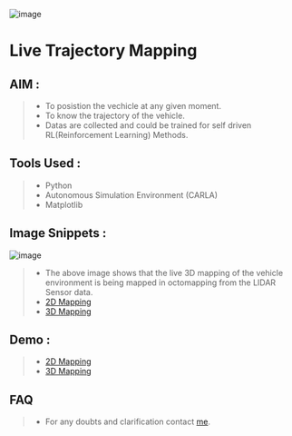 ![image](https://drive.google.com/uc?export=view&id=1B0JvGMQ-82EKqNvgSZ5_VIdMurqXKhw2)
# Live Trajectory Mapping

## AIM :

> * To posistion the vechicle at any given moment.
> * To know the trajectory of the vehicle.
> * Datas are collected and could be trained for self driven RL(Reinforcement Learning) Methods.

## Tools Used :

> * Python
> * Autonomous Simulation Environment (CARLA)
> * Matplotlib 

## Image Snippets :
![image](https://drive.google.com/uc?export=view&id=1A6OFR4uvIXJW1bOay3sb0UK7kaJEI3Wb)
> * The above image shows that the live 3D mapping of the vehicle environment is being mapped in octomapping from the LIDAR Sensor data.
> * [2D Mapping](https://drive.google.com/file/d/1LWp_rVuMxzUJH_ktsICXolQ81RMAvLxj/view?usp=sharing)
> * [3D Mapping](https://drive.google.com/file/d/1A6OFR4uvIXJW1bOay3sb0UK7kaJEI3Wb/view?usp=sharing)

## Demo :

> * [2D Mapping](https://drive.google.com/file/d/1EPSviJWYhFz1OgGaRr1TDBjUgJc5f9J8/view?usp=sharing)
> * [3D Mapping](https://drive.google.com/file/d/1RVtKyVh_ch5u7UAFttVqB0qMmcat1LUF/view?usp=sharing)

 ## FAQ
 
 >   * For any doubts and clarification contact [me](https://www.linkedin.com/in/rajith-rahul-kumar-a55398120/).
